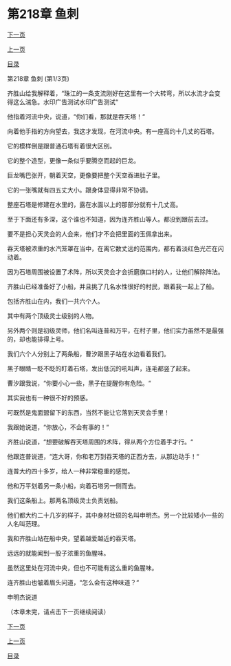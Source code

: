 <h1>第218章   鱼刺</h1>
            <div><p><a href="./652_%E7%AC%AC218%E7%AB%A0_%E9%B1%BC%E5%88%BA.md">下一页</a></p><p><a href="./650_%E7%AC%AC217%E7%AB%A0_%E7%8E%89%E4%BD%A9.md">上一页</a></p><p><a href="../">目录</a></p></div>
            <div><p>第218章   鱼刺 (第1/3页)</p><p>齐胜山给我解释着，“珠江的一条支流刚好在这里有一个大转弯，所以水流才会变得这么湍急。水印广告测试水印广告测试“</p><p>他指着河流中央，说道，“你们看，那就是吞天塔！“</p><p>向着他手指的方向望去，我这才发现，在河流中央。有一座高约十几丈的石塔。</p><p>它的模样倒是跟普通石塔有着很大区别。</p><p>它的整个造型，更像一条似乎要腾空而起的巨龙。</p><p>巨龙嘴巴张开，朝着天空，更像要把整个天空吞进肚子里。</p><p>它的一张嘴就有四五丈大小。跟身体显得非常不协调。</p><p>整座石塔是修建在水里的，露在水面以上的那部分就有十几丈高。</p><p>至于下面还有多深，这个谁也不知道，因为连齐胜山等人。都没到跟前去过。</p><p>要不是担心天灵会的人会来，他们才不会把里面的玉佩拿出来。</p><p>吞天塔被浓重的水汽笼罩在当中，在离它数丈远的范围内，都有着淡红色光芒在闪动着。</p><p>因为石塔周围被设置了术阵，所以天灵会才会折磨旗口村的人，让他们解除阵法。</p><p>齐胜山已经准备好了小船，并且挑了几名水性很好的村民，跟着我一起上了船。</p><p>包括齐胜山在内，我们一共六个人。</p><p>其中有两个顶级灵士级别的人物。</p><p>另外两个则是初级灵师，他们名叫连普和万平，在村子里，他们实力虽然不是最强的，却也能排得上号。</p><p>我们六个人分别上了两条船，曹汐跟黑子站在水边看着我们。</p><p>黑子眼睛一眨不眨的盯着石塔，发出低沉的吼叫声，连毛都竖了起来。</p><p>曹汐跟我说，“你要小心一些，黑子在提醒你有危险。“</p><p>其实我也有一种很不好的预感。</p><p>可既然是鬼面盟留下的东西，当然不能让它落到天灵会手里！</p><p>我跟她说道，“你放心，不会有事的！“</p><p>齐胜山说道，“想要破解吞天塔周围的术阵，得从两个方位着手才行。“</p><p>他跟连普说道，“连大哥，你和老万到吞天塔的正西方去，从那边动手！“</p><p>连普大约四十多岁，给人一种非常稳重的感觉。</p><p>他和万平划着另一条小船，向着石塔另一侧而去。</p><p>我们这条船上。那两名顶级灵士负责划船。</p><p>他们都大约二十几岁的样子，其中身材壮硕的名叫申明杰。另一个比较矮小一些的人名叫范理。</p><p>我和齐胜山站在船中央，望着越爱越近的吞天塔。</p><p>远远的就能闻到一股子浓重的鱼腥味。</p><p>虽然这里处在河流中央，但也不可能有这么重的鱼腥味。</p><p>连齐胜山也皱着眉头问道，“怎么会有这种味道？“</p><p>申明杰说道</p><p>（本章未完，请点击下一页继续阅读）</p></div>
            <div><p><a href="./652_%E7%AC%AC218%E7%AB%A0_%E9%B1%BC%E5%88%BA.md">下一页</a></p><p><a href="./650_%E7%AC%AC217%E7%AB%A0_%E7%8E%89%E4%BD%A9.md">上一页</a></p><p><a href="../">目录</a></p></div>